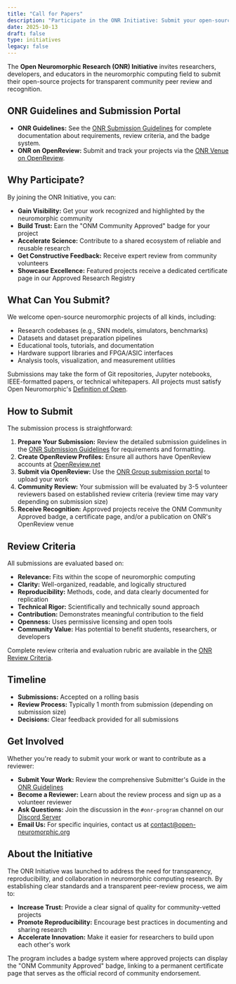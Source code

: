 ```yaml
---
title: "Call for Papers"
description: "Participate in the ONR Initiative: Submit your open-source neuromorphic computing research for transparent community peer review, recognition, and DOI assignment. Join us to promote reproducible, high-impact science in the neuromorphic field."
date: 2025-10-13
draft: false
type: initiatives
legacy: false
---
```


The **Open Neuromorphic Research (ONR) Initiative** invites researchers, developers, and educators in the neuromorphic computing field to submit their open-source projects for transparent community peer review and recognition.

## ONR Guidelines and Submission Portal

- **ONR Guidelines:** See the [ONR Submission Guidelines](/neuromorphic-computing/research/guide/submitter-guide/) for complete documentation about requirements, review criteria, and the badge system.
- **ONR on OpenReview:** Submit and track your projects via the [ONR Venue on OpenReview](https://openreview.net/group?id=ONR).

## Why Participate?

By joining the ONR Initiative, you can:

- **Gain Visibility:** Get your work recognized and highlighted by the neuromorphic community
- **Build Trust:** Earn the "ONM Community Approved" badge for your project
- **Accelerate Science:** Contribute to a shared ecosystem of reliable and reusable research
- **Get Constructive Feedback:** Receive expert review from community volunteers
- **Showcase Excellence:** Featured projects receive a dedicated certificate page in our Approved Research Registry

## What Can You Submit?

We welcome open-source neuromorphic projects of all kinds, including:

- Research codebases (e.g., SNN models, simulators, benchmarks)
- Datasets and dataset preparation pipelines
- Educational tools, tutorials, and documentation
- Hardware support libraries and FPGA/ASIC interfaces
- Analysis tools, visualization, and measurement utilities

Submissions may take the form of Git repositories, Jupyter notebooks, IEEE-formatted papers, or technical whitepapers. All projects must satisfy Open Neuromorphic's [Definition of Open](/about/governance/open-definition/).

## How to Submit

The submission process is straightforward:

1. **Prepare Your Submission:** Review the detailed submission guidelines in the [ONR Submission Guidelines](../guide/submitter-guide) for requirements and formatting.
2. **Create OpenReview Profiles:** Ensure all authors have OpenReview accounts at [OpenReview.net](https://openreview.net/)
3. **Submit via OpenReview:** Use the [ONR Group submission portal](https://openreview.net/group?id=ONR) to upload your work
4. **Community Review:** Your submission will be evaluated by 3-5 volunteer reviewers based on established review criteria (review time may vary depending on submission size)
5. **Receive Recognition:** Approved projects receive the ONM Community Approved badge, a certificate page, and/or a publication on ONR's OpenReview venue

## Review Criteria

All submissions are evaluated based on:

- **Relevance:** Fits within the scope of neuromorphic computing
- **Clarity:** Well-organized, readable, and logically structured
- **Reproducibility:** Methods, code, and data clearly documented for replication
- **Technical Rigor:** Scientifically and technically sound approach
- **Contribution:** Demonstrates meaningful contribution to the field
- **Openness:** Uses permissive licensing and open tools
- **Community Value:** Has potential to benefit students, researchers, or developers

Complete review criteria and evaluation rubric are available in the [ONR Review Criteria](../guide/review-criteria).

## Timeline

- **Submissions:** Accepted on a rolling basis
- **Review Process:** Typically 1 month from submission (depending on submission size)
- **Decisions:** Clear feedback provided for all submissions

## Get Involved

Whether you're ready to submit your work or want to contribute as a reviewer:

- **Submit Your Work:** Review the comprehensive Submitter's Guide in the [ONR Guidelines](../guide/submitter-guide)
- **Become a Reviewer:** Learn about the review process and sign up as a volunteer reviewer
- **Ask Questions:** Join the discussion in the `#onr-program` channel on our [Discord Server](https://discord.com/channels/1044548629622439977/1424511666426745023)
- **Email Us:** For specific inquiries, contact us at [contact@open-neuromorphic.org](mailto:contact@open-neuromorphic.org)

## About the Initiative

The ONR Initiative was launched to address the need for transparency, reproducibility, and collaboration in neuromorphic computing research. By establishing clear standards and a transparent peer-review process, we aim to:

- **Increase Trust:** Provide a clear signal of quality for community-vetted projects
- **Promote Reproducibility:** Encourage best practices in documenting and sharing research
- **Accelerate Innovation:** Make it easier for researchers to build upon each other's work

The program includes a badge system where approved projects can display the "ONM Community Approved" badge, linking to a permanent certificate page that serves as the official record of community endorsement.
